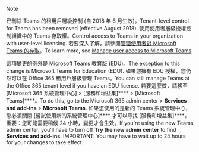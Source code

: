 > [!NOTE]
> <span data-ttu-id="c43be-101">已刪除 Teams 的租用戶層級控制 (自 2018 年 8 月生效)。</span><span class="sxs-lookup"><span data-stu-id="c43be-101">Tenant-level control for Teams has been removed (effective August 2018).</span></span> <span data-ttu-id="c43be-102">使用使用者層級授權控制組織中的 Teams 存取權。</span><span class="sxs-lookup"><span data-stu-id="c43be-102">Control access to Teams in your organization with user-level licensing.</span></span> <span data-ttu-id="c43be-103">若要深入了解，請參閱[管理使用者對 Microsoft Teams 的存取](../user-access.md)。</span><span class="sxs-lookup"><span data-stu-id="c43be-103">To learn more, see [Manage user access to Microsoft Teams](../user-access.md).</span></span>

<span data-ttu-id="c43be-104">這項變更的例外是 Microsoft Teams 教育版 (EDU)。</span><span class="sxs-lookup"><span data-stu-id="c43be-104">The exception to this change is Microsoft Teams for Education (EDU).</span></span> <span data-ttu-id="c43be-105">如果您擁有 EDU 授權，您仍然可以在 Office 365 租用戶層級管理 Teams。</span><span class="sxs-lookup"><span data-stu-id="c43be-105">You can still manage Teams at the Office 365 tenant level if you have an EDU license.</span></span> <span data-ttu-id="c43be-106">若要這麼做，請移至 [Microsoft 365 系統管理中心] > [服務和增益集]\*\*\*\*  >  [Microsoft Teams]\*\*\*\*。</span><span class="sxs-lookup"><span data-stu-id="c43be-106">To do this, go to the Microsoft 365 admin center > **Services and add-ins** > **Microsoft Teams**.</span></span> <span data-ttu-id="c43be-107">如果您使用的是新的 Teams 系統管理中心，您必須關閉 [嘗試使用新的系統管理中心]\*\*\*\* 才可以尋找 [服務和增益集]\*\*\*\*。重要：您可能需要稍候 24 小時，變更才會生效。</span><span class="sxs-lookup"><span data-stu-id="c43be-107">If you're using the new Teams admin center, you'll have to turn off **Try the new admin center** to find **Services and add-ins**. IMPORTANT: You may have to wait up to 24 hours for your changes to take effect.</span></span> 
